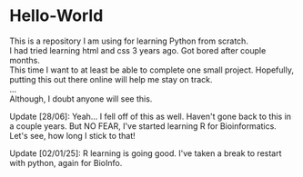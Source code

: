 # Hello-World
This is a repository I am using for learning Python from scratch.  
I had tried learning html and css 3 years ago. Got bored after couple months.  
This time I want to at least be able to complete one small project. Hopefully, putting this out there online will help me stay on track.  
...  
Although, I doubt anyone will see this.

Update [28/06]: Yeah... I fell off of this as well. Haven't gone back to this in a couple years. But NO FEAR, I've started learning R for Bioinformatics. Let's see, how long I stick to that!

Update [02/01/25]: R learning is going good. I've taken a break to restart with python, again for BioInfo.
